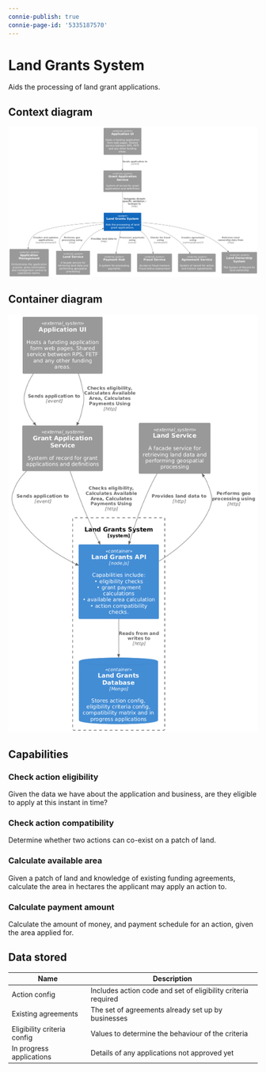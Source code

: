 ```yaml
---
connie-publish: true
connie-page-id: '5335187570'
---
```


# Land Grants System

Aids the processing of land grant applications.

## Context diagram

![Land Grants System Context](land-grants-system-context.png)

## Container diagram

![Land Grants System Container](land-grants-system-container.png)

## Capabilities

### Check action eligibility

Given the data we have about the application and business, are they eligible to apply at this instant in time?

### Check action compatibility

Determine whether two actions can co-exist on a patch of land.

### Calculate available area

Given a patch of land and knowledge of existing funding agreements, calculate the area in hectares the applicant may apply an action to.

### Calculate payment amount

Calculate the amount of money, and payment schedule for an action, given the area applied for.

## Data stored

| Name                        | Description                                                   |
| --------------------------- | ------------------------------------------------------------- |
| Action config               | Includes action code and set of eligibility criteria required |
| Existing agreements         | The set of agreements already set up by businesses            |
| Eligibility criteria config | Values to determine the behaviour of the criteria             |
| In progress applications    | Details of any applications not approved yet                  |
